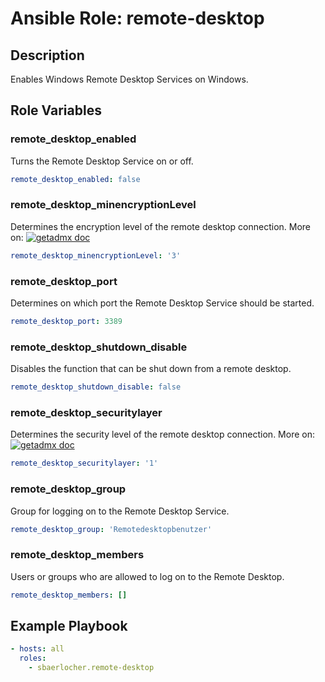 # Ansible Role: remote-desktop

## Description

Enables Windows Remote Desktop Services on Windows.

## Role Variables

### remote_desktop_enabled

Turns the Remote Desktop Service on or off.

```yml
remote_desktop_enabled: false
```

### remote_desktop_minencryptionLevel

Determines the encryption level of the remote desktop connection. More on: [![getadmx doc](https://img.shields.io/badge/getadmx-doc-blue.svg)](https://getadmx.com/?Category=Windows_10_2016&Policy=Microsoft.Policies.TerminalServer::TS_ENCRYPTION_POLICY)

```yml
remote_desktop_minencryptionLevel: '3'
```

### remote_desktop_port

Determines on which port the Remote Desktop Service should be started.

```yml
remote_desktop_port: 3389
```

### remote_desktop_shutdown_disable

Disables the function that can be shut down from a remote desktop.

```yml
remote_desktop_shutdown_disable: false
```

### remote_desktop_securitylayer

Determines the security level of the remote desktop connection. More on: [![getadmx doc](https://img.shields.io/badge/getadmx-doc-blue.svg)](https://getadmx.com/?Category=Windows_10_2016&Policy=Microsoft.Policies.TerminalServer::TS_SECURITY_LAYER_POLICY)

```yml
remote_desktop_securitylayer: '1'
```

### remote_desktop_group

Group for logging on to the Remote Desktop Service.

```yml
remote_desktop_group: 'Remotedesktopbenutzer'
```

### remote_desktop_members

Users or groups who are allowed to log on to the Remote Desktop.

```yml
remote_desktop_members: []
```

## Example Playbook

```yml
- hosts: all
  roles:
    - sbaerlocher.remote-desktop
```
